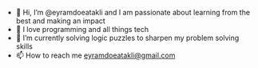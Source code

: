 - 👋 Hi, I’m @eyramdoeatakli and I am passionate about learning from the best and making an impact
- 👀 I love programming and all things tech
- 🌱 I’m currently solving logic puzzles to sharpen my problem solving skills
- 📫 How to reach me eyramdoeatakli@gmail.com

<!---
eyramdoeatakli/eyramdoeatakli is a ✨ special ✨ repository because its `README.md` (this file) appears on your GitHub profile.
You can click the Preview link to take a look at your changes.
--->

